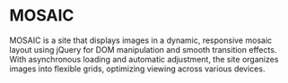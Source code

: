# MOSAIC
MOSAIC is a site that displays images in a dynamic, responsive mosaic layout using jQuery for DOM manipulation and smooth transition effects. With asynchronous loading and automatic adjustment, the site organizes images into flexible grids, optimizing viewing across various devices.
